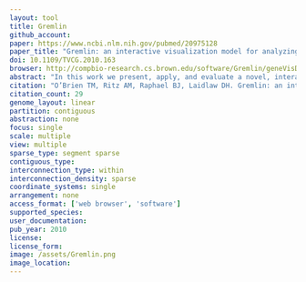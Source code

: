 ```yaml
---
layout: tool 
title: Gremlin
github_account: 
paper: https://www.ncbi.nlm.nih.gov/pubmed/20975128
paper_title: "Gremlin: an interactive visualization model for analyzing genomic rearrangements."
doi: 10.1109/TVCG.2010.163
browser: http://compbio-research.cs.brown.edu/software/Gremlin/geneVisDemo.html
abstract: "In this work we present, apply, and evaluate a novel, interactive visualization model for comparative analysis of structural variants and rearrangements in human and cancer genomes, with emphasis on data integration and uncertainty visualization. To support both global trend analysis and local feature detection, this model enables explorations continuously scaled from the high-level, complete genome perspective, down to the low-level, structural rearrangement view, while preserving global context at all times. We have implemented these techniques in Gremlin, a genomic rearrangement explorer with multi-scale, linked interactions, which we apply to four human cancer genome data sets for evaluation. Using an insight-based evaluation methodology, we compare Gremlin to Circos, the state-of-the-art in genomic rearrangement visualization, through a small user study with computational biologists working in rearrangement analysis. Results from user study evaluations demonstrate that this visualization model enables more total insights, more insights per minute, and more complex insights than the current state-of-the-art for visual analysis and exploration of genome rearrangements."
citation: "O’Brien TM, Ritz AM, Raphael BJ, Laidlaw DH. Gremlin: an interactive visualization model for analyzing genomic rearrangements. IEEE Trans Vis Comput Graph. ieeexplore.ieee.org; 2010;16: 918–926."
citation_count: 29
genome_layout: linear
partition: contiguous
abstraction: none
focus: single
scale: multiple
view: multiple
sparse_type: segment sparse
contiguous_type: 
interconnection_type: within
interconnection_density: sparse
coordinate_systems: single
arrangement: none
access_format: ['web browser', 'software']
supported_species: 
user_documentation: 
pub_year: 2010
license: 
license_form: 
image: /assets/Gremlin.png
image_location: 
---
```

